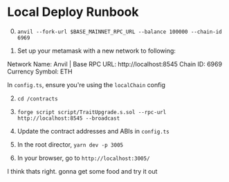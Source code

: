 # Local Deploy Runbook

0. `anvil --fork-url $BASE_MAINNET_RPC_URL --balance 100000 --chain-id 6969`

1. Set up your metamask with a new network to following:

Network Name: Anvil | Base
RPC URL: http://localhost:8545
Chain ID: 6969
Currency Symbol: ETH

In `config.ts`, ensure you're using the `localChain` config

2. `cd /contracts`

3. `forge script script/TraitUpgrade.s.sol --rpc-url http://localhost:8545 --broadcast`

4. Update the contract addresses and ABIs in `config.ts`

5. In the root director, `yarn dev -p 3005`

6. In your browser, go to `http://localhost:3005/`

I think thats right. gonna get some food and try it out
